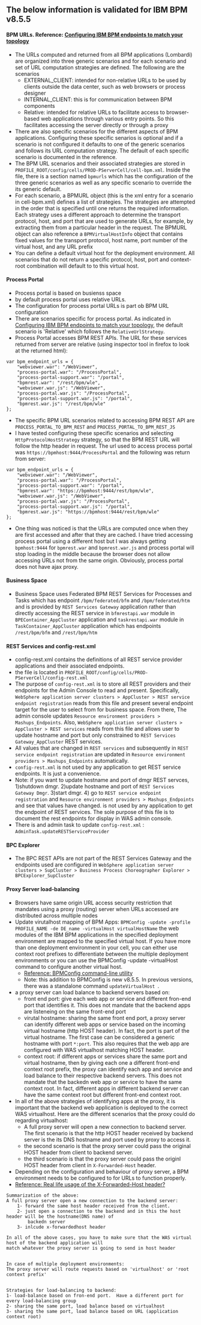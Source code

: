 ## The below information is validated for IBM BPM v8.5.5

#### BPM URLs.  Reference: [Configuring IBM BPM endpoints to match your topology](http://www-01.ibm.com/support/knowledgecenter/SSFPJS_8.5.5/com.ibm.wbpm.imuc.stbpm.doc/topics/tsec_thirdpartyauthentication_endpointservice.html?lang=en)
* The URLs computed and returned from all BPM applications (Lombardi) are organized into three generic scenarios and for each scenario and set of URL computation strategies are defined.  The following are the scenarios
  * EXTERNAL_CLIENT: intended for non-relative URLs to be used by clients outside the data center, such as web browsers or process designer
  * INTERNAL_CLIENT: this is for communication between BPM components
  * Relative:  intended for relative URLs to facilitate access to browser-based web applications through various entry points.  So this facilitates accessing the server directly or through a proxy
* There are also specific scenarios for the different aspects of BPM applications.  Configuring these specific senarios is optional and if a scenario is not configured it defaults to one of the generic scenarios and follows its URL computation strategy.  The default of each specific scenario is documented in the reference.
* The BPM URL scenarios and their associated strategies are stored in `PROFILE_ROOT/config/cells/PROD-PServerCell/cell-bpm.xml`.  Inside the file, there is a section named `bpmurls` which has the configuration of the three generic scenarios as well as any specific scenario to override the its generic default.
* For each scenario, a BPMURL object (this is the xml entry for a scenario in cell-bpm.xml) defines a list of strategies. The strategies are attempted in the order that is specified until one returns the required information. Each strategy uses a different approach to determine the transport protocol, host, and port that are used to generate URLs, for example, by extracting them from a particular header in the request. The BPMURL object can also reference a `BPMVirtualHostInfo` object that contains fixed values for the transport protocol, host name, port number of the virtual host, and any URL prefix
* You can define a default virtual host for the deployment environment.  All scenarios that do not return a specific protocol, host, port and context-root combination will default to to this virtual host.

#### Process Portal
* Process portal is based on busienss space
* by default process portal uses relative URLs.
* The configuration for process portal URLs is part ob BPM URL configuration
* There are scenarios specific for process portal.  As indicated in [Configuring IBM BPM endpoints to match your topology](http://www-01.ibm.com/support/knowledgecenter/SSFPJS_8.5.5/com.ibm.wbpm.imuc.stbpm.doc/topics/tsec_thirdpartyauthentication_endpointservice.html?lang=en), the default scenario is 'Relative' which follows the `RelativeUrlStrategy`.
* Process Portal accesses BPM REST APIs.  The URL for these services returned from server are relative (using inspector tool in firefox to look at the returned html):
```
var bpm_endpoint_urls = {
	"webviewer.war": "/WebViewer",
	"process-portal.war": "/ProcessPortal",
	"process-portal-support.war": "/portal",
	"bpmrest.war": "/rest/bpm/wle",	
	"webviewer.war.js": "/WebViewer",
	"process-portal.war.js": "/ProcessPortal",
	"process-portal-support.war.js": "/portal",
	"bpmrest.war.js": "/rest/bpm/wle"
};
```
* The specific BPM URL scenarios related to accessing BPM REST API are `PROCESS_PORTAL_TO_BPM_REST` and `PROCESS_PORTAL_TO_BPM_REST_JS`
* I have tested configuring these specific scenarios and selecting `HttpProtocolHostStrategy` strategy, so that the BPM REST URL will follow the http header in request.  The url used to access process portal was `https://bpmhost:9444/ProcessPortal` and the following was return from server:
```
var bpm_endpoint_urls = {
	"webviewer.war": "/WebViewer",
	"process-portal.war": "/ProcessPortal",
	"process-portal-support.war": "/portal",
	"bpmrest.war": "https://bpmhost:9444/rest/bpm/wle",	
	"webviewer.war.js": "/WebViewer",
	"process-portal.war.js": "/ProcessPortal",
	"process-portal-support.war.js": "/portal",
	"bpmrest.war.js": "https://bpmhost:9444/rest/bpm/wle"
};
```
* One thing was noticed is that the URLs are computed once when they are first accessed and after that they are cached. I have tried accessing process portal using a different host but I was always getting `bpmhost:9444` for `bpmrest.war` and `bpmrest.war.js` and process portal will stop loading in the middle because the browser does not allow accessing URLs not from the same origin.  Obviously, process portal does not have ajax proxy.

#### Business Space
* Business Space uses Federated BPM REST Services for Processes and Tasks which has endpoint `/bpm/federated/bfm` and `/bpm/federated/htm` and is provided by `REST Services Gateway` application rather than directly accessing the REST service in `bfmrestapi.war` module in `BPEContainer_AppCluster` application and `taskrestapi.war` module in `TaskContainer_AppCluster` application which has endpoints `/rest/bpm/bfm` and `/rest/bpm/htm`

#### REST Services and config-rest.xml
* config-rest.xml contains the definitions of all REST service provider applications and their associated endpoints.
* the file is located in `PROFILE_ROOT/config/cells/PROD-PServerCell/config-rest.xml`
* The purpose of `config-rest.xml` is to store all REST providers and their endpoints for the Admin Console to read and present.  Specifically, `WebSphere application server clusters > AppCluster > REST service endpoint registration` reads from this file and present several endpoint target for the user to select from for business space.  From there, The admin console updates `Resource environment providers > Mashups_Endpoints`.  Also, `WebSphere application server clusters > AppCluster > REST services` reads from this file and allows user to update hostname and port but only constrained to `REST Services Gateway_AppCluster` REST services.
* All values that are changed in `REST services` and subsequently in `REST service endpoint registration` are updated in `Resource environment providers > Mashups_Endpoints` automatically.
* `config-rest.xml` is not used by any application to get REST service endpoints.  It is just a convenience.
* Note: if you want to update hostname and port of dmgr REST servces, 1)shutdown dmgr. 2)update hostname and port of `REST Services Gateway Dmgr`. 3)start dmgr.  4) go to `REST service endpoint registration` and `Resource environment providers > Mashups_Endpoints` and see that values have changed.
 is not used by any application to get the endpoint of REST services. The sole purpose of this file is to document the rest endpoints for display in WAS admin console.
* There is and admin task to update `config-rest.xml` : `AdminTask.updateRESTServiceProvider`

#### BPC Explorer
* The BPC REST APIs are not part of the REST Services Gateway and the endpoints used are configured in `WebSphere application server clusters > SupCluster > Business Process Choreographer Explorer > BPCExplorer_SupCluster`

#### Proxy Server load-balancing
* Browsers have same origin URL access security restriction that mandates using a proxy (routing) server when URLs accessed are distributed across multiple nodes
* Update virutalhost mapping of BPM Apps: `BPMConfig -update -profile PROFILE_NAME -de DE_name -virtualHost virtualHostName` the web modules of the IBM BPM applications in the specified deployment environment are mapped to the specified virtual host. If you have more than one deployment environment in your cell, you can either use context root prefixes to differentiate between the multiple deployment environments or you can use the BPMConfig -update -virtualHost command to configure another virtual host.
  * [Reference: BPMConfig command-line utility](http://www-01.ibm.com/support/knowledgecenter/SSFPJS_8.5.5/com.ibm.wbpm.ref.doc/topics/rbpmconfig.html?lang=en) 
  * Note: this addition to BPMConfig is new v8.5.5.  In previous versions, there was a standalone command `updateVirtualHost `.
* a proxy server can load balance to backend servers based on:
  * front end port: give each web app or service and different fron-end port that identifies it.  This does not mandate that the backend apps are listeneing on the same front-end port
  * virutal hostname: sharing the same front end port, a proxy server can identify different web apps or service based on the incoming virtual hostname (http HOST header).  In fact, the port is part of the virtual hostname.  The first case can be considered a generic hostname with port `*:port`.  This also requires that the web app are configured with WAS virtualhost matching HOST header.
  * context root: if different apps or services share the same port and virtual hostname, then by giving each one a different front-end context root prefix, the proxy can identify each app and service and load balance to their respective backend servers.  This does not mandate that the backedn web app or service to have the same context root.  In fact, different apps in different backend server can have the same context root but different front-end context root.
* In all of the above strategies of identifying apps at the proxy, it is important that the backend web application is deployed to the correct WAS virtualhost.  Here are the different scenarios that the proxy could do regarding virtualhost:
  * A full proxy server will open a new connection to backend server.  The first scenario is that the http HOST header received by backend server is the its DNS hostname and port used by proxy to access it.
  * the second scenario is that the proxy server could pass the original HOST header from client to backend server.
  * the third scenario is that the proxy server could pass the originl HOST header from client in `X-Forwarded-Host` header.
* Depending on the configuration and behaviour of proxy server, a BPM environment needs to be configured to for URLs to function properly.
* [Reference: Real life usage of the X-Forwarded-Host header?](http://stackoverflow.com/questions/19084340/real-life-usage-of-the-x-forwarded-host-header)

```
Summarization of the above:
A full proxy server open a new connection to the backend server:
	1- forward the same host header received from the client.
	2- just open a connection to the backend and in this the host header will be the hostname(DNS name) of
		backedn server
	3- inlcude x-forwardedhost header

In all of the above cases, you have to make sure that the WAS virtual host of the backend application will
match whatever the proxy server is going to send in host header


In case of multiple deployment environments:
The proxy server will route requests based on 'virtualhost' or 'root context prefix'


Strategies for load-balancing to backend:
1- load-balance based on fron-end port.  Have a different port for every load-balancing group
2- sharing the same port, load balance based on virtualhost
3- sharing the same port, load balance based on URL (application context root)
```
